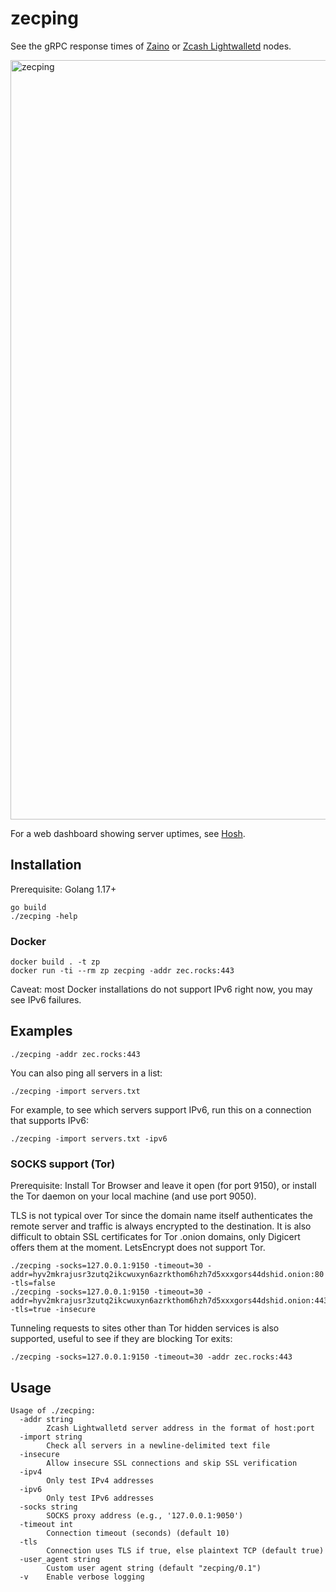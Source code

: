 # zecping

See the gRPC response times of [Zaino](https://github.com/zingolabs/zaino) or [Zcash Lightwalletd](https://github.com/zcash/lightwalletd) nodes.

<img width="1215" alt="zecping" src="https://github.com/emersonian/zecping/assets/19352366/bf69c3ea-b429-453a-af06-26dfb78dd20f">

For a web dashboard showing server uptimes, see [Hosh](https://github.com/zecrocks/hosh).

## Installation

Prerequisite: Golang 1.17+

```
go build
./zecping -help
```
### Docker

```
docker build . -t zp
docker run -ti --rm zp zecping -addr zec.rocks:443
```

Caveat: most Docker installations do not support IPv6 right now, you may see IPv6 failures.

## Examples

```
./zecping -addr zec.rocks:443
```

You can also ping all servers in a list:
```
./zecping -import servers.txt
```

For example, to see which servers support IPv6, run this on a connection that supports IPv6:
```
./zecping -import servers.txt -ipv6
```

### SOCKS support (Tor)

Prerequisite: Install Tor Browser and leave it open (for port 9150), or install the Tor daemon on your local machine (and use port 9050).

TLS is not typical over Tor since the domain name itself authenticates the remote server and traffic is always encrypted to the destination. It is also difficult to obtain SSL certificates for Tor .onion domains, only Digicert offers them at the moment. LetsEncrypt does not support Tor.

```
./zecping -socks=127.0.0.1:9150 -timeout=30 -addr=hyv2mkrajusr3zutq2ikcwuxyn6azrkthom6hzh7d5xxxgors44dshid.onion:80 -tls=false
./zecping -socks=127.0.0.1:9150 -timeout=30 -addr=hyv2mkrajusr3zutq2ikcwuxyn6azrkthom6hzh7d5xxxgors44dshid.onion:443 -tls=true -insecure
```

Tunneling requests to sites other than Tor hidden services is also supported, useful to see if they are blocking Tor exits:

```
./zecping -socks=127.0.0.1:9150 -timeout=30 -addr zec.rocks:443
```

## Usage

```
Usage of ./zecping:
  -addr string
    	Zcash Lightwalletd server address in the format of host:port
  -import string
    	Check all servers in a newline-delimited text file
  -insecure
    	Allow insecure SSL connections and skip SSL verification
  -ipv4
    	Only test IPv4 addresses
  -ipv6
    	Only test IPv6 addresses
  -socks string
    	SOCKS proxy address (e.g., '127.0.0.1:9050')
  -timeout int
    	Connection timeout (seconds) (default 10)
  -tls
    	Connection uses TLS if true, else plaintext TCP (default true)
  -user_agent string
    	Custom user agent string (default "zecping/0.1")
  -v	Enable verbose logging
```
